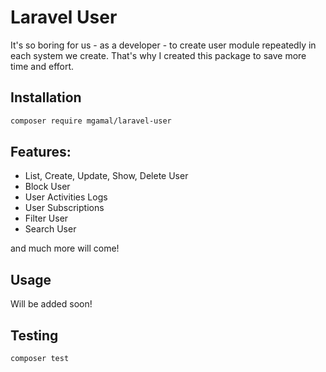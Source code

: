 # Laravel User

It's so boring for us - as a developer - to create user module repeatedly in each system we create. That's why I created this package to save more time and effort.

## Installation

```bash
composer require mgamal/laravel-user
```

## Features:
  - List, Create, Update, Show, Delete User
  - Block User
  - User Activities Logs
  - User Subscriptions
  - Filter User
  - Search User

and much more will come!


## Usage

Will be added soon!

## Testing
```bash
composer test
```
